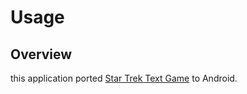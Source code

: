 # Usage

## Overview
this application ported [Star Trek Text Game](https://en.wikipedia.org/wiki/Star_Trek_(text_game)) to Android.
